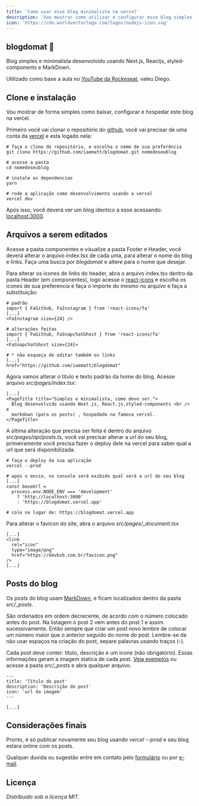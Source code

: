 ```yaml
---
title: 'Como usar esse blog minimalista na vercel'
description: 'Vou mostrar como utilizar e configurar esse blog simples e mimalista'
icon: 'https://cdn.worldvectorlogo.com/logos/nodejs-icon.svg'
---
```


## blogdomat 🌠

Blog simples e minimalista desenvolvido usando Next.js, Reactjs, styled-components e MarkDown.

Utilizado como base a aula no [YouTube da Rockeseat](https://www.youtube.com/watch?v=qvetoR6V5ic), valeu Diego.

## Clone e instalação

Vou mostrar de forma simples como baixar, configurar e hospedar este blog na vercel.

Primeiro você vai clonar o repositório do [github](https://github.com/iaematt/blogdomat), você vai precisar de uma conta da [vercel](https://vercel.com) e esta logado nela:

```
# faça o clone do repositório, e escolha o nome de sua preferência
git clone https://github.com/iaematt/blogdomat.git nomedoseublog

# acesse a pasta
cd nomedoseublog

# instale as dependencias
yarn

# rode a aplicação como desenvolvimento usando a vercel
vercel dev
```

Após isso, você deverá ver um blog identico a esse acessando: [localhost:3000](http://localhost:3000).

## Arquivos a serem editados

Acesse a pasta componentes e visualize a pasta Footer e Header, você deverá alterar o arquivo index.tsx de cada uma, para alterar o nome do blog e links. Faça uma busca por _blogdomat_ e altere para o nome que desejar.

Para alterar os icones de links do header, abra o arquivo index.tsx dentro da pasta Header (em componentes), logo acesse o [react-icons](https://react-icons.github.io/react-icons/) e escolha os icones de sua preferencia e faça o importe do mesmo no arquivo e faça a substituição:

```
# padrão
import { FaGithub, FaInstagram } from 'react-icons/fa'
[...]
<FaInstagram size={24} />

# alterações feitas
import { FaGithub, FaSnapchatGhost } from 'react-icons/fa'
[...]
<FaSnapchatGhost size={24}>

# * não esqueça de editar também os links
[...]
href="https://github.com/iaematt/blogdomat"
```

Agora vamos alterar o titulo e texto padrão da home do blog. Acesse arquivo _src/pages/index.tsx_:

```
[...]
<PageTitle title="Simples e minimalista, como deve ser.">
  Blog desenvolvido usando Next.js, React.js,styled-components <br /> e
  markdown (para os posts) , hospedado na famosa vercel.
</PageTitle>
```

A última alteração que precisa ser feita é dentro do arquivo _src/pages/api/posts.ts_, você vai precisar alterar a url do seu blog, primeiramente você precisa fazer o deploy dele na vercel para saber qual a url que será disponibilizada.

```
# faça o deploy da sua aplicação
vercel --prod

# após o envio, no console será exibido qual será a url do seu blog
[...]
const baseUrl =
  process.env.NODE_ENV === 'development'
    ? 'http://localhost:3000'
    : 'https://blogdomat.vercel.app'

# cole no lugar de: https://blogdomat.vercel.app
```

Para alterar o favicon do site, abra o arquivo _src/pages/\_document.tsx_

```
[...]
<link
  rel="icon"
  type="image/png"
  href="https://devbsb.com.br/favicon.png"
/>
[...]
```

## Posts do blog

Os posts do blog usam [MarkDown](https://pt.wikipedia.org/wiki/Markdown), e ficam localizados dentro da pasta _src/\_posts_.

São ordenados em ordem decrecente, de acordo com o número colocado antes do post.
Na listagem o post 2 vem antes do post 1 e assim sucessivamente. Então sempre que criar um post novo lembre de colocar um número maior que o anterior seguido do nome do post.
Lembre-se de não usar espaços na criação do post, separe palavras usando traços (-).

Cada post deve conter: título, descrição e um icone (não obrigatório). Essas informações geram a imagem statica de cada post. [Veja exemplos](https://github.com/iaematt/blogdomat/tree/main/src/_posts) ou acesse a pasta _src/\_posts_ e abra qualquer arquivo.

```
---
title: 'Título do post'
description: 'Descrição do post'
icon: 'url da imagem'
---

[...]
```

## Considerações finais

Pronto, é só publicar novamente seu blog usando _vercel --prod_ e seu blog estara online com os posts.

Qualquer duvida ou sugestão entre em contato pelo [formulário](https://devbsb.com.br/contato) ou por [e-mail](mailto:matheusbastos@outlook.com).

## Licença

_Distribuído sob a licença MIT._
